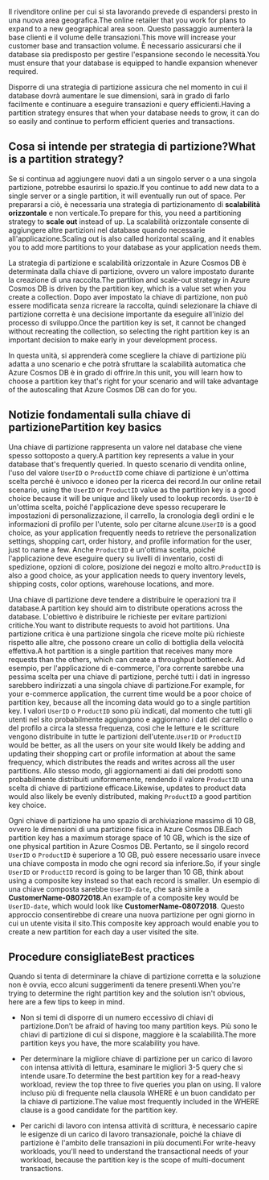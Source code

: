<span data-ttu-id="bc0f5-101">Il rivenditore online per cui si sta lavorando prevede di espandersi presto in una nuova area geografica.</span><span class="sxs-lookup"><span data-stu-id="bc0f5-101">The online retailer that you work for plans to expand to a new geographical area soon.</span></span> <span data-ttu-id="bc0f5-102">Questo passaggio aumenterà la base clienti e il volume delle transazioni.</span><span class="sxs-lookup"><span data-stu-id="bc0f5-102">This move will increase your customer base and transaction volume.</span></span> <span data-ttu-id="bc0f5-103">È necessario assicurarsi che il database sia predisposto per gestire l'espansione secondo le necessità.</span><span class="sxs-lookup"><span data-stu-id="bc0f5-103">You must ensure that your database is equipped to handle expansion whenever required.</span></span>

<span data-ttu-id="bc0f5-104">Disporre di una strategia di partizione assicura che nel momento in cui il database dovrà aumentare le sue dimensioni, sarà in grado di farlo facilmente e continuare a eseguire transazioni e query efficienti.</span><span class="sxs-lookup"><span data-stu-id="bc0f5-104">Having a partition strategy ensures that when your database needs to grow, it can do so easily and continue to perform efficient queries and transactions.</span></span>

## <a name="what-is-a-partition-strategy"></a><span data-ttu-id="bc0f5-105">Cosa si intende per strategia di partizione?</span><span class="sxs-lookup"><span data-stu-id="bc0f5-105">What is a partition strategy?</span></span>

<span data-ttu-id="bc0f5-106">Se si continua ad aggiungere nuovi dati a un singolo server o a una singola partizione, potrebbe esaurirsi lo spazio.</span><span class="sxs-lookup"><span data-stu-id="bc0f5-106">If you continue to add new data to a single server or a single partition, it will eventually run out of space.</span></span> <span data-ttu-id="bc0f5-107">Per prepararsi a ciò, è necessaria una strategia di partizionamento di **scalabilità orizzontale** e non verticale.</span><span class="sxs-lookup"><span data-stu-id="bc0f5-107">To prepare for this, you need a partitioning strategy to **scale out** instead of up.</span></span> <span data-ttu-id="bc0f5-108">La scalabilità orizzontale consente di aggiungere altre partizioni nel database quando necessarie all'applicazione.</span><span class="sxs-lookup"><span data-stu-id="bc0f5-108">Scaling out is also called horizontal scaling, and it enables you to add more partitions to your database as your application needs them.</span></span>

<span data-ttu-id="bc0f5-109">La strategia di partizione e scalabilità orizzontale in Azure Cosmos DB è determinata dalla chiave di partizione, ovvero un valore impostato durante la creazione di una raccolta.</span><span class="sxs-lookup"><span data-stu-id="bc0f5-109">The partition and scale-out strategy in Azure Cosmos DB is driven by the partition key, which is a value set when you create a collection.</span></span> <span data-ttu-id="bc0f5-110">Dopo aver impostato la chiave di partizione, non può essere modificata senza ricreare la raccolta, quindi selezionare la chiave di partizione corretta è una decisione importante da eseguire all'inizio del processo di sviluppo.</span><span class="sxs-lookup"><span data-stu-id="bc0f5-110">Once the partition key is set, it cannot be changed without recreating the collection, so selecting the right partition key is an important decision to make early in your development process.</span></span>  

<span data-ttu-id="bc0f5-111">In questa unità, si apprenderà come scegliere la chiave di partizione più adatta a uno scenario e che potrà sfruttare la scalabilità automatica che Azure Cosmos DB è in grado di offrire.</span><span class="sxs-lookup"><span data-stu-id="bc0f5-111">In this unit, you will learn how to choose a partition key that's right for your scenario and will take advantage of the autoscaling that Azure Cosmos DB can do for you.</span></span>

## <a name="partition-key-basics"></a><span data-ttu-id="bc0f5-112">Notizie fondamentali sulla chiave di partizione</span><span class="sxs-lookup"><span data-stu-id="bc0f5-112">Partition key basics</span></span>

<span data-ttu-id="bc0f5-113">Una chiave di partizione rappresenta un valore nel database che viene spesso sottoposto a query.</span><span class="sxs-lookup"><span data-stu-id="bc0f5-113">A partition key represents a value in your database that's frequently queried.</span></span> <span data-ttu-id="bc0f5-114">In questo scenario di vendita online, l'uso del valore `UserID` o `ProductID` come chiave di partizione è un'ottima scelta perché è univoco e idoneo per la ricerca dei record.</span><span class="sxs-lookup"><span data-stu-id="bc0f5-114">In our online retail scenario, using the `UserID` or `ProductID` value as the partition key is a good choice because it will be unique and likely used to lookup records.</span></span> <span data-ttu-id="bc0f5-115">`UserID` è un'ottima scelta, poiché l'applicazione deve spesso recuperare le impostazioni di personalizzazione, il carrello, la cronologia degli ordini e le informazioni di profilo per l'utente, solo per citarne alcune.</span><span class="sxs-lookup"><span data-stu-id="bc0f5-115">`UserID` is a good choice, as your application frequently needs to retrieve the personalization settings, shopping cart, order history, and profile information for the user, just to name a few.</span></span> <span data-ttu-id="bc0f5-116">Anche `ProductID` è un'ottima scelta, poiché l'applicazione deve eseguire query su livelli di inventario, costi di spedizione, opzioni di colore, posizione dei negozi e molto altro.</span><span class="sxs-lookup"><span data-stu-id="bc0f5-116">`ProductID` is also a good choice, as your application needs to query inventory levels, shipping costs, color options, warehouse locations, and more.</span></span>

<span data-ttu-id="bc0f5-117">Una chiave di partizione deve tendere a distribuire le operazioni tra il database.</span><span class="sxs-lookup"><span data-stu-id="bc0f5-117">A partition key should aim to distribute operations across the database.</span></span> <span data-ttu-id="bc0f5-118">L'obiettivo è distribuire le richieste per evitare partizioni critiche.</span><span class="sxs-lookup"><span data-stu-id="bc0f5-118">You want to distribute requests to avoid hot partitions.</span></span> <span data-ttu-id="bc0f5-119">Una partizione critica è una partizione singola che riceve molte più richieste rispetto alle altre, che possono creare un collo di bottiglia della velocità effettiva.</span><span class="sxs-lookup"><span data-stu-id="bc0f5-119">A hot partition is a single partition that receives many more requests than the others, which can create a throughput bottleneck.</span></span> <span data-ttu-id="bc0f5-120">Ad esempio, per l'applicazione di e-commerce, l'ora corrente sarebbe una pessima scelta per una chiave di partizione, perché tutti i dati in ingresso sarebbero indirizzati a una singola chiave di partizione.</span><span class="sxs-lookup"><span data-stu-id="bc0f5-120">For example, for your e-commerce application, the current time would be a poor choice of partition key, because all the incoming data would go to a single partition key.</span></span> <span data-ttu-id="bc0f5-121">I valori `UserID` o `ProductID` sono più indicati, dal momento che tutti gli utenti nel sito probabilmente aggiungono e aggiornano i dati del carrello o del profilo a circa la stessa frequenza, così che le letture e le scritture vengono distribuite in tutte le partizioni dell'utente.</span><span class="sxs-lookup"><span data-stu-id="bc0f5-121">`UserID` or `ProductID` would be better, as all the users on your site would likely be adding and updating their shopping cart or profile information at about the same frequency, which distributes the reads and writes across all the user partitions.</span></span> <span data-ttu-id="bc0f5-122">Allo stesso modo, gli aggiornamenti ai dati dei prodotti sono probabilmente distribuiti uniformemente, rendendo il valore `ProductID` una scelta di chiave di partizione efficace.</span><span class="sxs-lookup"><span data-stu-id="bc0f5-122">Likewise, updates to product data would also likely be evenly distributed, making `ProductID` a good partition key choice.</span></span>

<span data-ttu-id="bc0f5-123">Ogni chiave di partizione ha uno spazio di archiviazione massimo di 10 GB, ovvero le dimensioni di una partizione fisica in Azure Cosmos DB.</span><span class="sxs-lookup"><span data-stu-id="bc0f5-123">Each partition key has a maximum storage space of 10 GB, which is the size of one physical partition in Azure Cosmos DB.</span></span> <span data-ttu-id="bc0f5-124">Pertanto, se il singolo record `UserID` o `ProductID` è superiore a 10 GB, può essere necessario usare invece una chiave composta in modo che ogni record sia inferiore.</span><span class="sxs-lookup"><span data-stu-id="bc0f5-124">So, if your single `UserID` or `ProductID` record is going to be larger than 10 GB, think about using a composite key instead so that each record is smaller.</span></span> <span data-ttu-id="bc0f5-125">Un esempio di una chiave composta sarebbe `UserID-date`, che sarà simile a **CustomerName-08072018**.</span><span class="sxs-lookup"><span data-stu-id="bc0f5-125">An example of a composite key would be `UserID-date`, which would look like **CustomerName-08072018**.</span></span> <span data-ttu-id="bc0f5-126">Questo approccio consentirebbe di creare una nuova partizione per ogni giorno in cui un utente visita il sito.</span><span class="sxs-lookup"><span data-stu-id="bc0f5-126">This composite key approach would enable you to create a new partition for each day a user visited the site.</span></span>

## <a name="best-practices"></a><span data-ttu-id="bc0f5-127">Procedure consigliate</span><span class="sxs-lookup"><span data-stu-id="bc0f5-127">Best practices</span></span>

<span data-ttu-id="bc0f5-128">Quando si tenta di determinare la chiave di partizione corretta e la soluzione non è ovvia, ecco alcuni suggerimenti da tenere presenti.</span><span class="sxs-lookup"><span data-stu-id="bc0f5-128">When you're trying to determine the right partition key and the solution isn't obvious, here are a few tips to keep in mind.</span></span>

* <span data-ttu-id="bc0f5-129">Non si temi di disporre di un numero eccessivo di chiavi di partizione.</span><span class="sxs-lookup"><span data-stu-id="bc0f5-129">Don’t be afraid of having too many partition keys.</span></span> <span data-ttu-id="bc0f5-130">Più sono le chiavi di partizione di cui si dispone, maggiore è la scalabilità.</span><span class="sxs-lookup"><span data-stu-id="bc0f5-130">The more partition keys you have, the more scalability you have.</span></span>

* <span data-ttu-id="bc0f5-131">Per determinare la migliore chiave di partizione per un carico di lavoro con intensa attività di lettura, esaminare le migliori 3-5 query che si intende usare.</span><span class="sxs-lookup"><span data-stu-id="bc0f5-131">To determine the best partition key for a read-heavy workload, review the top three to five queries you plan on using.</span></span> <span data-ttu-id="bc0f5-132">Il valore incluso più di frequente nella clausola WHERE è un buon candidato per la chiave di partizione.</span><span class="sxs-lookup"><span data-stu-id="bc0f5-132">The value most frequently included in the WHERE clause is a good candidate for the partition key.</span></span>

* <span data-ttu-id="bc0f5-133">Per carichi di lavoro con intensa attività di scrittura, è necessario capire le esigenze di un carico di lavoro transazionale, poiché la chiave di partizione è l'ambito delle transazioni in più documenti.</span><span class="sxs-lookup"><span data-stu-id="bc0f5-133">For write-heavy workloads, you'll need to understand the transactional needs of your workload, because the partition key is the scope of multi-document transactions.</span></span>
